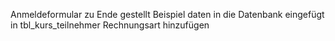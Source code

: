 Anmeldeformular zu Ende gestellt 
Beispiel daten in die Datenbank eingefügt
in tbl_kurs_teilnehmer Rechnungsart hinzufügen
